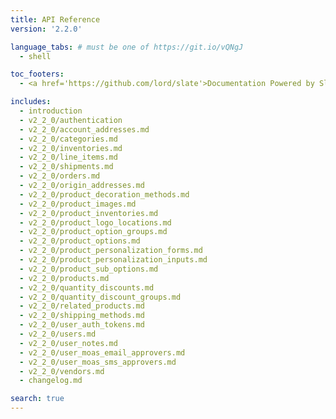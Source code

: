 ```yaml
---
title: API Reference
version: '2.2.0'

language_tabs: # must be one of https://git.io/vQNgJ
  - shell

toc_footers:
  - <a href='https://github.com/lord/slate'>Documentation Powered by Slate</a>

includes:
  - introduction
  - v2_2_0/authentication
  - v2_2_0/account_addresses.md
  - v2_2_0/categories.md
  - v2_2_0/inventories.md
  - v2_2_0/line_items.md
  - v2_2_0/shipments.md
  - v2_2_0/orders.md
  - v2_2_0/origin_addresses.md
  - v2_2_0/product_decoration_methods.md
  - v2_2_0/product_images.md
  - v2_2_0/product_inventories.md
  - v2_2_0/product_logo_locations.md
  - v2_2_0/product_option_groups.md
  - v2_2_0/product_options.md
  - v2_2_0/product_personalization_forms.md
  - v2_2_0/product_personalization_inputs.md
  - v2_2_0/product_sub_options.md
  - v2_2_0/products.md
  - v2_2_0/quantity_discounts.md
  - v2_2_0/quantity_discount_groups.md
  - v2_2_0/related_products.md
  - v2_2_0/shipping_methods.md
  - v2_2_0/user_auth_tokens.md
  - v2_2_0/users.md
  - v2_2_0/user_notes.md
  - v2_2_0/user_moas_email_approvers.md
  - v2_2_0/user_moas_sms_approvers.md
  - v2_2_0/vendors.md
  - changelog.md

search: true
---
```

